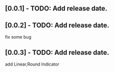 ## [0.0.1] - TODO: Add release date.
## [0.0.2] - TODO: Add release date.
fix some bug
## [0.0.3] - TODO: Add release date.
add Linear,Round Indicator

